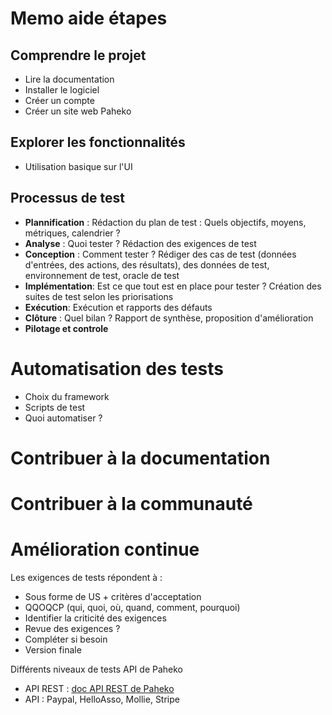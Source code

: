 # Memo aide étapes

## Comprendre le projet
- Lire la documentation
- Installer le logiciel
- Créer un compte
- Créer un site web Paheko

## Explorer les fonctionnalités
- Utilisation basique sur l'UI

## Processus de test
- **Plannification** : Rédaction du plan de test : Quels objectifs, moyens, métriques, calendrier ?
- **Analyse** : Quoi tester ? Rédaction des exigences de test
- **Conception** : Comment tester ? Rédiger des cas de test (données d'entrées, des actions, des résultats), des données de test, environnement de test, oracle de test
- **Implémentation**: Est ce que tout est en place pour tester ? Création des suites de test selon les priorisations
- **Exécution**: Exécution et rapports des défauts
- **Clôture** : Quel bilan ? Rapport de synthèse, proposition d'amélioration
- **Pilotage et controle**

# Automatisation des tests
- Choix du framework 
- Scripts de test
- Quoi automatiser ?

# Contribuer à la documentation
# Contribuer à la communauté
# Amélioration continue 

Les exigences de tests répondent à : 
- Sous forme de US + critères d'acceptation
- QQOQCP (qui, quoi, où, quand, comment, pourquoi)
- Identifier la criticité des exigences 
- Revue des exigences ?
- Compléter si besoin
- Version finale

Différents niveaux de tests API de Paheko
- API REST : [doc API REST de Paheko](https://paheko.cloud/api)
- API : Paypal, HelloAsso, Mollie, Stripe 